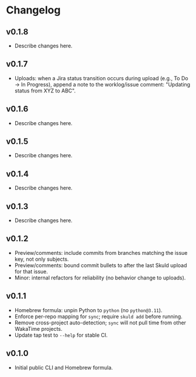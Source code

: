 # Changelog

## v0.1.8
- Describe changes here.


## v0.1.7
- Uploads: when a Jira status transition occurs during upload (e.g., To Do → In Progress), append a note to the worklog/issue comment: "Updating status from XYZ to ABC".


## v0.1.6
- Describe changes here.


## v0.1.5
- Describe changes here.


## v0.1.4
- Describe changes here.


## v0.1.3
- Describe changes here.


## v0.1.2
- Preview/comments: include commits from branches matching the issue key, not only subjects.
- Preview/comments: bound commit bullets to after the last Skuld upload for that issue.
- Minor: internal refactors for reliability (no behavior change to uploads).

## v0.1.1
- Homebrew formula: unpin Python to `python` (no `python@3.11`).
- Enforce per-repo mapping for `sync`; require `skuld add` before running.
- Remove cross-project auto-detection; `sync` will not pull time from other WakaTime projects.
- Update tap test to `--help` for stable CI.

## v0.1.0
- Initial public CLI and Homebrew formula.
